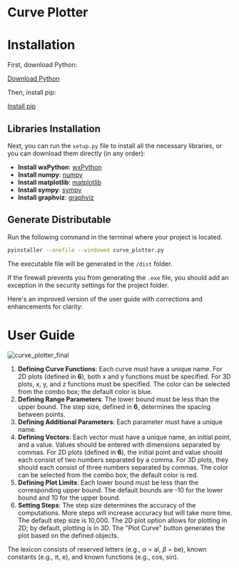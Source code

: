 # Curve Plotter

# Installation

First, download Python:

[Download Python](https://www.python.org/downloads/)

Then, install pip:

[Install pip](https://pip.pypa.io/en/stable/installation/)

## Libraries Installation

Next, you can run the `setup.py` file to install all the necessary libraries, or you can download them directly (in any order):

- **Install wxPython**: [wxPython](https://pypi.org/project/wxPython/)
- **Install numpy**: [numpy](https://numpy.org/install/)
- **Install matplotlib**: [matplotlib](https://matplotlib.org/stable/install/index.html)
- **Install sympy**: [sympy](https://pypi.org/project/sympy/)
- **Install graphviz**: [graphviz](https://pypi.org/project/graphviz/)

## Generate Distributable

Run the following command in the terminal where your project is located.

```sh
pyinstaller --onefile --windowed curve_plotter.py
```

The executable file will be generated in the `/dist` folder.

If the firewall prevents you from generating the `.exe` file, you should add an exception in the security settings for the project folder.

Here's an improved version of the user guide with corrections and enhancements for clarity:

# User Guide

![curve_plotter_final](https://github.com/javpasto/curve_plotter/assets/24668344/4d35cd31-e39b-4946-aecd-a31a33a762ed)

1. **Defining Curve Functions**: Each curve must have a unique name. For 2D plots (defined in **6**), both x and y functions must be specified. For 3D plots, x, y, and z functions must be specified. The color can be selected from the combo box; the default color is blue.
2. **Defining Range Parameters**: The lower bound must be less than the upper bound. The step size, defined in **6**, determines the spacing between points.
3. **Defining Additional Parameters**: Each parameter must have a unique name.
4. **Defining Vectors**: Each vector must have a unique name, an initial point, and a value. Values should be entered with dimensions separated by commas. For 2D plots (defined in **6**), the initial point and value should each consist of two numbers separated by a comma. For 3D plots, they should each consist of three numbers separated by commas. The color can be selected from the combo box; the default color is red.
5. **Defining Plot Limits**: Each lower bound must be less than the corresponding upper bound. The default bounds are -10 for the lower bound and 10 for the upper bound.
6. **Setting Steps**: The step size determines the accuracy of the computations. More steps will increase accuracy but will take more time. The default step size is 10,000. The 2D plot option allows for plotting in 2D; by default, plotting is in 3D. The "Plot Curve" button generates the plot based on the defined objects.

The lexicon consists of reserved letters (e.g., $\alpha$ = al, $\beta$ = be), known constants (e.g., π, e), and known functions (e.g., cos, sin).

